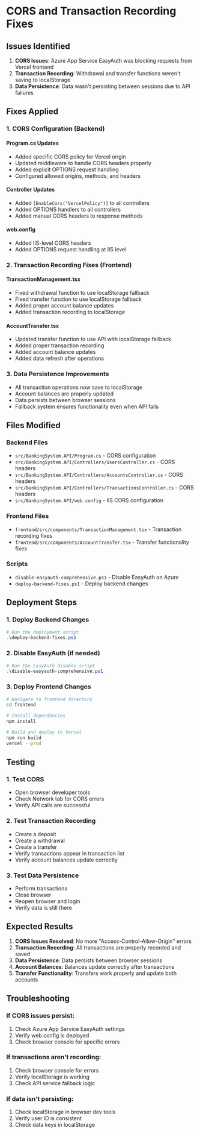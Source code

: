 # CORS and Transaction Recording Fixes

## Issues Identified

1. **CORS Issues**: Azure App Service EasyAuth was blocking requests from Vercel frontend
2. **Transaction Recording**: Withdrawal and transfer functions weren't saving to localStorage
3. **Data Persistence**: Data wasn't persisting between sessions due to API failures

## Fixes Applied

### 1. CORS Configuration (Backend)

#### Program.cs Updates
- Added specific CORS policy for Vercel origin
- Updated middleware to handle CORS headers properly
- Added explicit OPTIONS request handling
- Configured allowed origins, methods, and headers

#### Controller Updates
- Added `[EnableCors("VercelPolicy")]` to all controllers
- Added OPTIONS handlers to all controllers
- Added manual CORS headers to response methods

#### web.config
- Added IIS-level CORS headers
- Added OPTIONS request handling at IIS level

### 2. Transaction Recording Fixes (Frontend)

#### TransactionManagement.tsx
- Fixed withdrawal function to use localStorage fallback
- Fixed transfer function to use localStorage fallback
- Added proper account balance updates
- Added transaction recording to localStorage

#### AccountTransfer.tsx
- Updated transfer function to use API with localStorage fallback
- Added proper transaction recording
- Added account balance updates
- Added data refresh after operations

### 3. Data Persistence Improvements

- All transaction operations now save to localStorage
- Account balances are properly updated
- Data persists between browser sessions
- Fallback system ensures functionality even when API fails

## Files Modified

### Backend Files
- `src/BankingSystem.API/Program.cs` - CORS configuration
- `src/BankingSystem.API/Controllers/UsersController.cs` - CORS headers
- `src/BankingSystem.API/Controllers/AccountsController.cs` - CORS headers
- `src/BankingSystem.API/Controllers/TransactionsController.cs` - CORS headers
- `src/BankingSystem.API/web.config` - IIS CORS configuration

### Frontend Files
- `frontend/src/components/TransactionManagement.tsx` - Transaction recording fixes
- `frontend/src/components/AccountTransfer.tsx` - Transfer functionality fixes

### Scripts
- `disable-easyauth-comprehensive.ps1` - Disable EasyAuth on Azure
- `deploy-backend-fixes.ps1` - Deploy backend changes

## Deployment Steps

### 1. Deploy Backend Changes
```powershell
# Run the deployment script
.\deploy-backend-fixes.ps1
```

### 2. Disable EasyAuth (if needed)
```powershell
# Run the EasyAuth disable script
.\disable-easyauth-comprehensive.ps1
```

### 3. Deploy Frontend Changes
```bash
# Navigate to frontend directory
cd frontend

# Install dependencies
npm install

# Build and deploy to Vercel
npm run build
vercel --prod
```

## Testing

### 1. Test CORS
- Open browser developer tools
- Check Network tab for CORS errors
- Verify API calls are successful

### 2. Test Transaction Recording
- Create a deposit
- Create a withdrawal
- Create a transfer
- Verify transactions appear in transaction list
- Verify account balances update correctly

### 3. Test Data Persistence
- Perform transactions
- Close browser
- Reopen browser and login
- Verify data is still there

## Expected Results

1. **CORS Issues Resolved**: No more "Access-Control-Allow-Origin" errors
2. **Transaction Recording**: All transactions are properly recorded and saved
3. **Data Persistence**: Data persists between browser sessions
4. **Account Balances**: Balances update correctly after transactions
5. **Transfer Functionality**: Transfers work properly and update both accounts

## Troubleshooting

### If CORS issues persist:
1. Check Azure App Service EasyAuth settings
2. Verify web.config is deployed
3. Check browser console for specific errors

### If transactions aren't recording:
1. Check browser console for errors
2. Verify localStorage is working
3. Check API service fallback logic

### If data isn't persisting:
1. Check localStorage in browser dev tools
2. Verify user ID is consistent
3. Check data keys in localStorage
